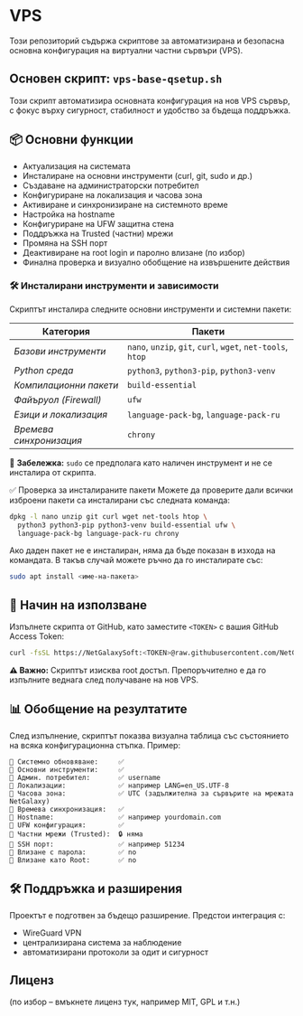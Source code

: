 # VPS
Този репозиторий съдържа скриптове за автоматизирана и безопасна основна конфигурация на виртуални частни сървъри (VPS).

## Основен скрипт: `vps-base-qsetup.sh`

Този скрипт автоматизира основната конфигурация на нов VPS сървър, с фокус върху сигурност, стабилност и удобство за бъдеща поддръжка.

## 📦 Основни функции

- Актуализация на системата
- Инсталиране на основни инструменти (curl, git, sudo и др.)
- Създаване на администраторски потребител
- Конфигуриране на локализация и часова зона
- Активиране и синхронизиране на системното време
- Настройка на hostname
- Конфигуриране на UFW защитна стена
- Поддръжка на Trusted (частни) мрежи
- Промяна на SSH порт
- Деактивиране на root login и паролно влизане (по избор)
- Финална проверка и визуално обобщение на извършените действия

### 🛠️ Инсталирани инструменти и зависимости

Скриптът инсталира следните основни инструменти и системни пакети:

| Категория              | Пакети                                                               |
|------------------------|----------------------------------------------------------------------|
| *Базови инструменти*   | `nano`, `unzip`, `git`, `curl`, `wget`, `net-tools`, `htop`          |
| *Python среда*         | `python3`, `python3-pip`, `python3-venv`                             |
| *Компилационни пакети* | `build-essential`                                                    |
| *Файъруол (Firewall)*  | `ufw`                                                                |
| *Езици и локализация*  | `language-pack-bg`, `language-pack-ru`                               |
| *Времева синхронизация*| `chrony`                                                             |

📌 **Забележка:** `sudo` се предполага като наличен инструмент и не се инсталира от скрипта.

✅ Проверка за инсталираните пакети
Можете да проверите дали всички изброени пакети са инсталирани със следната команда:

```bash
dpkg -l nano unzip git curl wget net-tools htop \
  python3 python3-pip python3-venv build-essential ufw \
  language-pack-bg language-pack-ru chrony
```

Ако даден пакет не е инсталиран, няма да бъде показан в изхода на командата. В такъв случай можете ръчно да го инсталирате със:

```bash
sudo apt install <име-на-пакета>
```

## 🚀 Начин на използване

Изпълнете скрипта от GitHub, като заместите `<TOKEN>` с вашия GitHub Access Token:

```bash
curl -fsSL https://NetGalaxySoft:<TOKEN>@raw.githubusercontent.com/NetGalaxySoft/VPS/main/vps-base-qsetup.sh | bash
```

**⚠️ Важно:** Скриптът изисква root достъп. Препоръчително е да го изпълните веднага след получаване на нов VPS.

## 📊 Обобщение на резултатите

След изпълнение, скриптът показва визуална таблица със състоянието на всяка конфигурационна стъпка. Пример:

```
📌 Системно обновяване:     ✅
📌 Основни инструменти:     ✅
📌 Админ. потребител:       ✅ username
📌 Локализации:             ✅ например LANG=en_US.UTF-8
📌 Часова зона:             ✅ UTC (задължителна за сървърите на мрежата NetGalaxy)
📌 Времева синхронизация:   ✅
📌 Hostname:                ✅ например yourdomain.com
📌 UFW конфигурация:        ✅
📌 Частни мрежи (Trusted):  🔒 няма
📌 SSH порт:                ✅ например 51234
📌 Влизане с парола:        ✅ no
📌 Влизане като Root:       ✅ no
```

## 🛠 Поддръжка и разширения

Проектът е подготвен за бъдещо разширение. Предстои интеграция с:
- WireGuard VPN
- централизирана система за наблюдение
- автоматизирани протоколи за одит и сигурност
## Лиценз
(по избор – вмъкнете лиценз тук, например MIT, GPL и т.н.)

